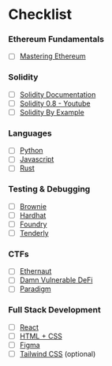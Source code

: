 # Checklist

### Ethereum Fundamentals

* [ ] [Mastering Ethereum](https://github.com/ethereumbook/ethereumbook)

### Solidity

* [ ] [Solidity Documentation](https://docs.soliditylang.org/en/latest/)
* [ ] [Solidity 0.8 - Youtube](https://www.youtube.com/playlist?list=PLO5VPQH6OWdVQwpQfw9rZ67O6Pjfo6q-p)
* [ ] [Solidity By Example](https://solidity-by-example.org/)

### Languages

* [ ] [Python](https://docs.python.org/3.10/tutorial/index.html)
* [ ] [Javascript](https://javascript.info/)
* [ ] [Rust](https://doc.rust-lang.org/book/)

### Testing & Debugging

* [ ] [Brownie](https://eth-brownie.readthedocs.io/en/stable/)
* [ ] [Hardhat](https://hardhat.org/docs)
* [ ] [Foundry](https://github.com/foundry-rs/foundry)
* [ ] [Tenderly](https://tenderly.co/)

### CTFs

* [ ] [Ethernaut](https://ethernaut.openzeppelin.com/)
* [ ] [Damn Vulnerable DeFi](https://www.damnvulnerabledefi.xyz/)
* [ ] [Paradigm](https://github.com/paradigmxyz/paradigm-ctf-2021)

### Full Stack Development

* [ ] [React](https://reactjs.org/docs/getting-started.html)
* [ ] [HTML + CSS](https://developer.mozilla.org/en-US/)
* [ ] [Figma](https://www.figma.com/resources/learn-design/)
* [ ] [Tailwind CSS](https://tailwindcss.com/docs/installation) (optional)

